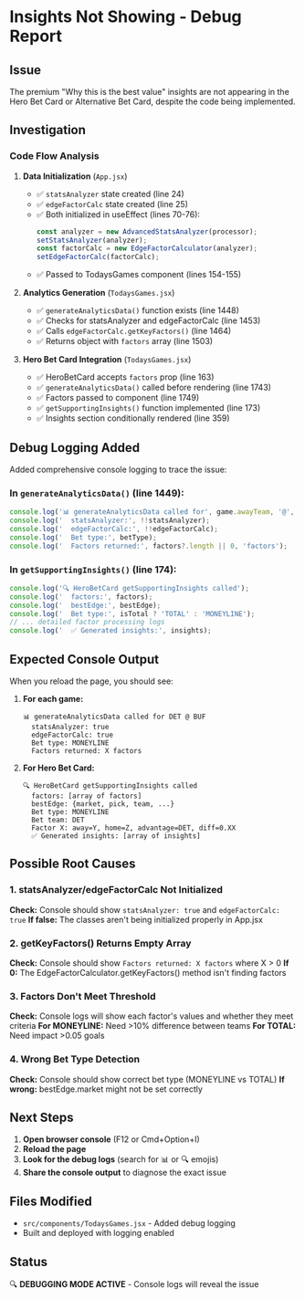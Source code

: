 # Insights Not Showing - Debug Report

## Issue
The premium "Why this is the best value" insights are not appearing in the Hero Bet Card or Alternative Bet Card, despite the code being implemented.

## Investigation

### Code Flow Analysis

1. **Data Initialization** (`App.jsx`)
   - ✅ `statsAnalyzer` state created (line 24)
   - ✅ `edgeFactorCalc` state created (line 25)
   - ✅ Both initialized in useEffect (lines 70-76):
     ```javascript
     const analyzer = new AdvancedStatsAnalyzer(processor);
     setStatsAnalyzer(analyzer);
     const factorCalc = new EdgeFactorCalculator(analyzer);
     setEdgeFactorCalc(factorCalc);
     ```
   - ✅ Passed to TodaysGames component (lines 154-155)

2. **Analytics Generation** (`TodaysGames.jsx`)
   - ✅ `generateAnalyticsData()` function exists (line 1448)
   - ✅ Checks for statsAnalyzer and edgeFactorCalc (line 1453)
   - ✅ Calls `edgeFactorCalc.getKeyFactors()` (line 1464)
   - ✅ Returns object with `factors` array (line 1503)

3. **Hero Bet Card Integration** (`TodaysGames.jsx`)
   - ✅ HeroBetCard accepts `factors` prop (line 163)
   - ✅ `generateAnalyticsData()` called before rendering (line 1743)
   - ✅ Factors passed to component (line 1749)
   - ✅ `getSupportingInsights()` function implemented (line 173)
   - ✅ Insights section conditionally rendered (line 359)

## Debug Logging Added

Added comprehensive console logging to trace the issue:

### In `generateAnalyticsData()` (line 1449):
```javascript
console.log('📊 generateAnalyticsData called for', game.awayTeam, '@', game.homeTeam);
console.log('  statsAnalyzer:', !!statsAnalyzer);
console.log('  edgeFactorCalc:', !!edgeFactorCalc);
console.log('  Bet type:', betType);
console.log('  Factors returned:', factors?.length || 0, 'factors');
```

### In `getSupportingInsights()` (line 174):
```javascript
console.log('🔍 HeroBetCard getSupportingInsights called');
console.log('  factors:', factors);
console.log('  bestEdge:', bestEdge);
console.log('  Bet type:', isTotal ? 'TOTAL' : 'MONEYLINE');
// ... detailed factor processing logs
console.log('  ✅ Generated insights:', insights);
```

## Expected Console Output

When you reload the page, you should see:

1. **For each game:**
   ```
   📊 generateAnalyticsData called for DET @ BUF
     statsAnalyzer: true
     edgeFactorCalc: true
     Bet type: MONEYLINE
     Factors returned: X factors
   ```

2. **For Hero Bet Card:**
   ```
   🔍 HeroBetCard getSupportingInsights called
     factors: [array of factors]
     bestEdge: {market, pick, team, ...}
     Bet type: MONEYLINE
     Bet team: DET
     Factor X: away=Y, home=Z, advantage=DET, diff=0.XX
     ✅ Generated insights: [array of insights]
   ```

## Possible Root Causes

### 1. statsAnalyzer/edgeFactorCalc Not Initialized
**Check:** Console should show `statsAnalyzer: true` and `edgeFactorCalc: true`
**If false:** The classes aren't being initialized properly in App.jsx

### 2. getKeyFactors() Returns Empty Array
**Check:** Console should show `Factors returned: X factors` where X > 0
**If 0:** The EdgeFactorCalculator.getKeyFactors() method isn't finding factors

### 3. Factors Don't Meet Threshold
**Check:** Console logs will show each factor's values and whether they meet criteria
**For MONEYLINE:** Need >10% difference between teams
**For TOTAL:** Need impact >0.05 goals

### 4. Wrong Bet Type Detection
**Check:** Console should show correct bet type (MONEYLINE vs TOTAL)
**If wrong:** bestEdge.market might not be set correctly

## Next Steps

1. **Open browser console** (F12 or Cmd+Option+I)
2. **Reload the page**
3. **Look for the debug logs** (search for 📊 or 🔍 emojis)
4. **Share the console output** to diagnose the exact issue

## Files Modified
- `src/components/TodaysGames.jsx` - Added debug logging
- Built and deployed with logging enabled

## Status
🔍 **DEBUGGING MODE ACTIVE** - Console logs will reveal the issue

